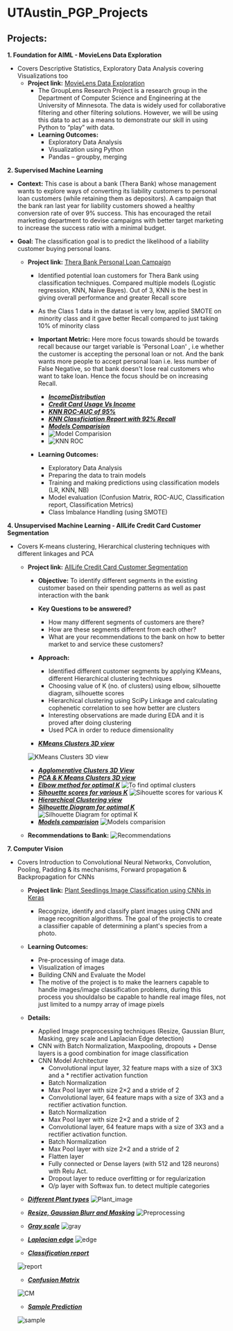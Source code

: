 # UTAustin_PGP_Projects

## Projects:
**1. Foundation for AIML - MovieLens Data Exploration**
   - Covers Descriptive Statistics, Exploratory Data Analysis covering Visualizations too
      - **Project link:** [MovieLens Data Exploration](https://github.com/professionalhima/UTAustin_PGP_Projects/blob/main/MovieLens%20Data%20Exploration/MovieLensProject1_Solutions_HimajaM.ipynb)
         - The GroupLens Research Project is a research group in the Department of Computer Science and Engineering at the University of Minnesota. The data is widely used for collaborative filtering and other filtering solutions. However, we will be using this data to act as a means to demonstrate our skill in using Python to “play” with data.
         - **Learning Outcomes:**
         	- Exploratory Data Analysis
         	- Visualization using Python
         	- Pandas – groupby, merging

**2. Supervised Machine Learning**
   - **Context:** This case is about a bank (Thera Bank) whose management wants to explore ways of converting its liability customers to personal loan customers (while retaining them as depositors). A campaign that the bank ran last year for liability customers showed a healthy conversion rate of over 9% success. This has encouraged the retail marketing department to devise campaigns with better target marketing to increase the success ratio with a minimal budget.
   - **Goal:** The classification goal is to predict the likelihood of a liability customer buying personal loans.

      - **Project link:** [Thera Bank Personal Loan Campaign](https://nbviewer.jupyter.org/github/sharmapratik88/AIML-Projects/blob/master/02_Supervised%20Machine%20Learning/02_Supervised%20Machine%20Learning.ipynb)
        - Identified potential loan customers for Thera Bank using classification techniques. Compared multiple models (Logistic regression, KNN, Naive Bayes). Out of 3, KNN is the best in giving overall performance and greater Recall score
        - As the Class 1 data in the dataset is very low, applied SMOTE on minority class and it gave better Recall compared to just taking 10% of minority class
        - **Important Metric:** Here more focus towards should be towards recall because our target variable is 'Personal Loan' , i.e whether the customer is accepting the personal loan or not. And the bank wants more people to accept personal loan i.e. less number of False Negative, so that bank doesn't lose real customers who want to take loan. Hence the focus should be on increasing Recall. 
        
            * ***[IncomeDistribution](https://github.com/professionalhima/UTAustin_PGP_Projects/blob/main/Supervised%20Learning%20-%20Personal%20Loan%20Campaign%20Modelling/IncomeDistribution.PNG)***
            * ***[Credit Card Usage Vs Income](https://github.com/professionalhima/UTAustin_PGP_Projects/blob/main/Supervised%20Learning%20-%20Personal%20Loan%20Campaign%20Modelling/CCAvgVsIncome.PNG)***
            * ***[KNN ROC-AUC of 95%](https://github.com/professionalhima/UTAustin_PGP_Projects/blob/main/Supervised%20Learning%20-%20Personal%20Loan%20Campaign%20Modelling/KNN_ROC_SMOTE.png)***
            * ***[KNN Classficiation Report with 92% Recall](https://github.com/professionalhima/UTAustin_PGP_Projects/blob/main/Supervised%20Learning%20-%20Personal%20Loan%20Campaign%20Modelling/KNN_ClassifReport.PNG)***
            * ***[Models Comparision](https://github.com/professionalhima/UTAustin_PGP_Projects/blob/main/Supervised%20Learning%20-%20Personal%20Loan%20Campaign%20Modelling/Model_comp.PNG)***
            * ![Model Comparision](https://github.com/professionalhima/UTAustin_PGP_Projects/blob/main/Supervised%20Learning%20-%20Personal%20Loan%20Campaign%20Modelling/Model_comp.PNG)
            * ![KNN ROC](https://github.com/professionalhima/UTAustin_PGP_Projects/blob/main/Supervised%20Learning%20-%20Personal%20Loan%20Campaign%20Modelling/KNN_ROC_SMOTE.png)
                
        -  **Learning Outcomes:**
            - Exploratory Data Analysis
            - Preparing the data to train models
            - Training and making predictions using classification models (LR, KNN, NB)
            - Model evaluation (Confusion Matrix, ROC-AUC, Classification report, Classification Metrics)
            - Class Imbalance Handling (using SMOTE)


**4. Unsupervised Machine Learning - AllLife Credit Card Customer Segmentation**
   - Covers K-means clustering, Hierarchical clustering techniques with different linkages and PCA
      - **Project link:** [AllLife Credit Card Customer Segmentation](https://nbviewer.jupyter.org/github/sharmapratik88/AIML-Projects/blob/master/04_Unsupervised%20Learning/04_Unsupervised%20Learning.ipynb)
         - **Objective:** To identify different segments in the existing customer based on their spending patterns as well as past interaction with the bank
         - **Key Questions to be answered?**
            - How many different segments of customers are there?
            - How are these segments different from each other?
            - What are your recommendations to the bank on how to better market to and service these customers?
         - **Approach:**
           - Identified different customer segments by applying KMeans, different Hierarchical clustering techniques
           - Choosing value of K (no. of clusters) using elbow, silhouette diagram, silhouette scores
           - Hierarchical clustering using SciPy Linkage and calculating cophenetic correlation to see how better are clusters
           - Interesting observations are made during EDA and it is proved after doing clustering
           - Used PCA in order to reduce dimensionality

         - ***[KMeans Clusters 3D view](https://github.com/professionalhima/UTAustin_PGP_Projects/blob/main/AllLife%20Credit%20Card%20Customer%20Segmentation/clusters_KMeans.PNG)***
         
        ![KMeans Clusters 3D view](https://github.com/professionalhima/UTAustin_PGP_Projects/blob/main/AllLife%20Credit%20Card%20Customer%20Segmentation/clusters_KMeans.PNG)
         - ***[Agglomerative Clusters 3D View](https://github.com/professionalhima/UTAustin_PGP_Projects/blob/main/AllLife%20Credit%20Card%20Customer%20Segmentation/Agglomerative_Clusets.PNG)***
         - ***[PCA & K Means Clusters 3D view](https://github.com/professionalhima/UTAustin_PGP_Projects/blob/main/AllLife%20Credit%20Card%20Customer%20Segmentation/PCA_KMeans.PNG)***
         - ***[Elbow method for optimal K](https://github.com/professionalhima/UTAustin_PGP_Projects/blob/main/AllLife%20Credit%20Card%20Customer%20Segmentation/elbow.PNG)***
        ![To find optimal clusters](https://github.com/professionalhima/UTAustin_PGP_Projects/blob/main/AllLife%20Credit%20Card%20Customer%20Segmentation/elbow.PNG)
         - ***[Sihouette scores for various K](https://github.com/professionalhima/UTAustin_PGP_Projects/blob/main/AllLife%20Credit%20Card%20Customer%20Segmentation/SillhouetteScores_multiple.PNG)***
        ![Sihouette scores for various K](https://github.com/professionalhima/UTAustin_PGP_Projects/blob/main/AllLife%20Credit%20Card%20Customer%20Segmentation/SillhouetteScores_multiple.PNG)
         - ***[Hierarchical Clustering view](https://github.com/professionalhima/UTAustin_PGP_Projects/blob/main/AllLife%20Credit%20Card%20Customer%20Segmentation/agg.PNG)***
         - ***[Silhouette Diagram for optimal K](https://github.com/professionalhima/UTAustin_PGP_Projects/blob/main/AllLife%20Credit%20Card%20Customer%20Segmentation/SillhouetteDiagram.PNG)***
        ![Silhouette Diagram for optimal K](https://github.com/professionalhima/UTAustin_PGP_Projects/blob/main/AllLife%20Credit%20Card%20Customer%20Segmentation/SillhouetteDiagram.PNG)
         - ***[Models comparision](https://github.com/professionalhima/UTAustin_PGP_Projects/blob/main/AllLife%20Credit%20Card%20Customer%20Segmentation/models.PNG)***
        ![Models comparision](https://github.com/professionalhima/UTAustin_PGP_Projects/blob/main/AllLife%20Credit%20Card%20Customer%20Segmentation/models.PNG)

      - **Recommendations to Bank:** 
      ![Recommendations](https://github.com/professionalhima/UTAustin_PGP_Projects/blob/main/AllLife%20Credit%20Card%20Customer%20Segmentation/recommendations.PNG)         

**7. Computer Vision**
   - Covers Introduction to Convolutional Neural Networks, Convolution, Pooling, Padding & its mechanisms, Forward propagation & Backpropagation for CNNs
      - **Project link:** [Plant Seedlings Image Classification using CNNs in Keras](https://github.com/professionalhima/UTAustin_PGP_Projects/blob/main/Plant%20Seedlings%20Image%20Classification%20using%20CNNs%20in%20Keras/Project_7_PlantSeedlingCNN_Himaja_Sol_v1.ipynb)
         - Recognize, identify and classify plant images using CNN and image recognition algorithms. The goal of the projectis to create a classifier capable of determining a plant's species from a photo.

      - **Learning Outcomes:** 
        - Pre-processing of image data.
        - Visualization of images
        - Building CNN and Evaluate the Model
        - The motive of the project is to make the learners capable to handle images/image classification problems, during this process you shouldalso be capable to handle real image files, not just limited to a numpy array of image pixels
      - **Details:**
        - Applied Image preprocessing techniques (Resize, Gaussian Blurr, Masking, grey scale and Laplacian Edge detection)
        - CNN with Batch Normalization, Maxpooling, dropouts + Dense layers is a good combination for image classification
        - CNN Model Architecture
            - Convolutional input layer, 32 feature maps with a size of 3X3 and a * rectifier activation function
            - Batch Normalization
            - Max Pool layer with size 2×2 and a stride of 2
            - Convolutional layer, 64 feature maps with a size of 3X3 and a rectifier activation function.
            - Batch Normalization
            - Max Pool layer with size 2×2 and a stride of 2
            - Convolutional layer, 64 feature maps with a size of 3X3 and a rectifier activation function.
            - Batch Normalization
            - Max Pool layer with size 2×2 and a stride of 2
            - Flatten layer
            - Fully connected or Dense layers (with 512 and 128 neurons) with Relu Act.
            - Dropout layer to reduce overfitting or for regularization
            - O/p layer with Softwax fun. to detect multiple categories
         
      - ***[Different Plant types](https://github.com/professionalhima/UTAustin_PGP_Projects/blob/main/Plant%20Seedlings%20Image%20Classification%20using%20CNNs%20in%20Keras/OriginalPlantImgs.PNG)***
        ![Plant_image](https://github.com/professionalhima/UTAustin_PGP_Projects/blob/main/Plant%20Seedlings%20Image%20Classification%20using%20CNNs%20in%20Keras/OriginalPlantImgs.PNG)
         
      -  ***[Resize, Gaussian Blurr and Masking](https://github.com/professionalhima/UTAustin_PGP_Projects/blob/main/Plant%20Seedlings%20Image%20Classification%20using%20CNNs%20in%20Keras/processed_color.PNG)*** 
         ![Preprocessing](https://github.com/professionalhima/UTAustin_PGP_Projects/blob/main/Plant%20Seedlings%20Image%20Classification%20using%20CNNs%20in%20Keras/processed_color.PNG)
         
      -  ***[Gray scale](https://github.com/professionalhima/UTAustin_PGP_Projects/blob/main/Plant%20Seedlings%20Image%20Classification%20using%20CNNs%20in%20Keras/processed_gray.PNG)***
         ![gray](https://github.com/professionalhima/UTAustin_PGP_Projects/blob/main/Plant%20Seedlings%20Image%20Classification%20using%20CNNs%20in%20Keras/processed_gray.PNG)

      -  ***[Laplacian edge](https://github.com/professionalhima/UTAustin_PGP_Projects/blob/main/Plant%20Seedlings%20Image%20Classification%20using%20CNNs%20in%20Keras/processed_egde.PNG)***
         ![edge](https://github.com/professionalhima/UTAustin_PGP_Projects/blob/main/Plant%20Seedlings%20Image%20Classification%20using%20CNNs%20in%20Keras/processed_egde.PNG)

      -  ***[Classification report](https://github.com/professionalhima/UTAustin_PGP_Projects/blob/main/Plant%20Seedlings%20Image%20Classification%20using%20CNNs%20in%20Keras/classifreport.PNG)***
      
      ![report](https://github.com/professionalhima/UTAustin_PGP_Projects/blob/main/Plant%20Seedlings%20Image%20Classification%20using%20CNNs%20in%20Keras/classifreport.PNG)

      -  ***[Confusion Matrix](https://github.com/professionalhima/UTAustin_PGP_Projects/blob/main/Plant%20Seedlings%20Image%20Classification%20using%20CNNs%20in%20Keras/confusionMtrx.png)***
       
       ![CM](https://github.com/professionalhima/UTAustin_PGP_Projects/blob/main/Plant%20Seedlings%20Image%20Classification%20using%20CNNs%20in%20Keras/confusionMtrx.png)

      -  ***[Sample Prediction](https://github.com/professionalhima/UTAustin_PGP_Projects/blob/main/Plant%20Seedlings%20Image%20Classification%20using%20CNNs%20in%20Keras/samplepred.PNG)***
      
       ![sample](https://github.com/professionalhima/UTAustin_PGP_Projects/blob/main/Plant%20Seedlings%20Image%20Classification%20using%20CNNs%20in%20Keras/samplepred.PNG)
